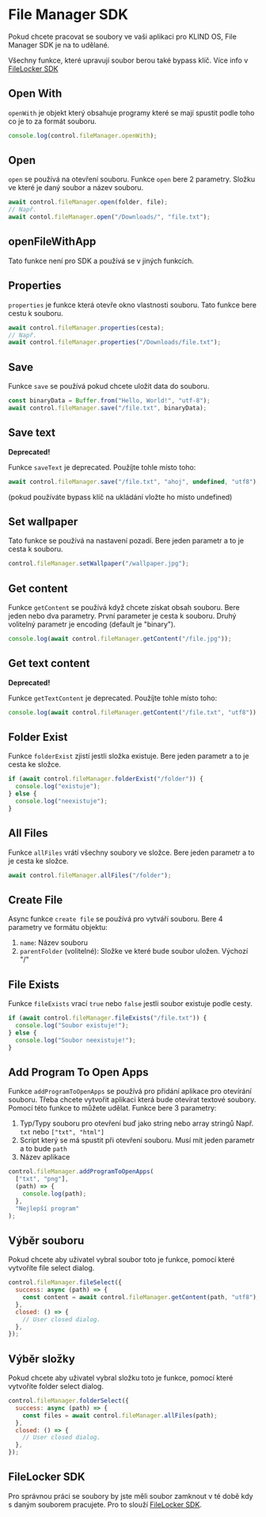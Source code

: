 # File Manager SDK

Pokud chcete pracovat se soubory ve vaši aplikaci pro KLIND OS, File Manager SDK je na to udělané.

Všechny funkce, které upravují soubor berou také bypass klíč. Více info v [FileLocker SDK](filelocker.md)

## Open With

`openWith` je objekt který obsahuje programy které se mají spustit podle toho co je to za formát souboru.

```javascript
console.log(control.fileManager.openWith);
```

## Open

`open` se používá na otevření souboru. Funkce `open` bere 2 parametry. Složku ve které je daný soubor a název souboru.

```javascript
await control.fileManager.open(folder, file);
// Např.
await contol.fileManager.open("/Downloads/", "file.txt");
```

## openFileWithApp

Tato funkce není pro SDK a používá se v jiných funkcích.

## Properties

`properties` je funkce která otevře okno vlastnosti souboru. Tato funkce bere cestu k souboru.

```javascript
await control.fileManager.properties(cesta);
// Např.
await control.fileManager.properties("/Downloads/file.txt");
```

## Save

Funkce `save` se používá pokud chcete uložit data do souboru.

```javascript
const binaryData = Buffer.from("Hello, World!", "utf-8");
await control.fileManager.save("/file.txt", binaryData);
```

## Save text

**Deprecated!**

Funkce `saveText` je deprecated. Použíjte tohle místo toho:

```javascript
await control.fileManager.save("/file.txt", "ahoj", undefined, "utf8");
```

(pokud používáte bypass klíč na ukládání vložte ho místo undefined)

## Set wallpaper

Tato funkce se používá na nastavení pozadí. Bere jeden parametr a to je cesta k souboru.

```javascript
control.fileManager.setWallpaper("/wallpaper.jpg");
```

## Get content

Funkce `getContent` se používá když chcete získat obsah souboru. Bere jeden nebo dva parametry. První parameter je cesta k souboru. Druhý volitelný parametr je encoding (default je "binary").

```javascript
console.log(await control.fileManager.getContent("/file.jpg"));
```

## Get text content

**Deprecated!**

Funkce `getTextContent` je deprecated. Použíjte tohle místo toho:

```javascript
console.log(await control.fileManager.getContent("/file.txt", "utf8"));
```

## Folder Exist

Funkce `folderExist` zjistí jestli složka existuje. Bere jeden parametr a to je cesta ke složce.

```javascript
if (await control.fileManager.folderExist("/folder")) {
  console.log("existuje");
} else {
  console.log("neexistuje");
}
```

## All Files

Funkce `allFiles` vrátí všechny soubory ve složce. Bere jeden parametr a to je cesta ke složce.

```javascript
await control.fileManager.allFiles("/folder");
```

## Create File

Async funkce `create file` se používá pro vytváří souboru. Bere 4 parametry ve formátu objektu:

1. `name`: Název souboru
2. `parentFolder` (volitelné): Složke ve které bude soubor uložen. Výchozí "/"

## File Exists

Funkce `fileExists` vrací `true` nebo `false` jestli soubor existuje podle cesty.

```javascript
if (await control.fileManager.fileExists("/file.txt")) {
  console.log("Soubor existuje!");
} else {
  console.log("Soubor neexistuje!");
}
```

## Add Program To Open Apps

Funkce `addProgramToOpenApps` se používá pro přidání aplikace pro otevírání souboru.
Třeba chcete vytvořit aplikaci která bude otevírat textové soubory. Pomocí této funkce to můžete udělat.
Funkce bere 3 parametry:

1. Typ/Typy souboru pro otevření buď jako string nebo array stringů
   Např. `txt` nebo `["txt", "html"]`
2. Script který se má spustit při otevření souboru. Musí mít jeden parametr a to bude `path`
3. Název aplikace

```javascript
control.fileManager.addProgramToOpenApps(
  ["txt", "png"],
  (path) => {
    console.log(path);
  },
  "Nejlepší program"
);
```

## Výběr souboru

Pokud chcete aby uživatel vybral soubor toto je funkce, pomocí které vytvoříte file select dialog.

```javascript
control.fileManager.fileSelect({
  success: async (path) => {
    const content = await control.fileManager.getContent(path, "utf8");
  },
  closed: () => {
    // User closed dialog.
  },
});
```

## Výběr složky

Pokud chcete aby uživatel vybral složku toto je funkce, pomocí které vytvoříte folder select dialog.

```javascript
control.fileManager.folderSelect({
  success: async (path) => {
    const files = await control.fileManager.allFiles(path);
  },
  closed: () => {
    // User closed dialog.
  },
});
```

## FileLocker SDK

Pro správnou práci se soubory by jste měli soubor zamknout v té době kdy s daným souborem pracujete. Pro to slouží [FileLocker SDK](filelocker.md).
